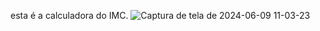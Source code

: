 esta é a calculadora do IMC. ![Captura de tela de 2024-06-09 11-03-23](https://github.com/Gustavo-th/Calculador-de-Imc/assets/136896263/84d5ce4f-a824-47fb-8119-ff2ae46b2d86)
